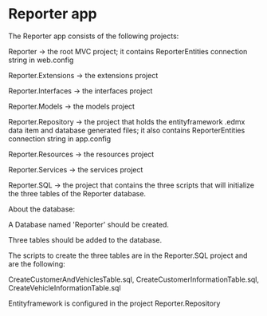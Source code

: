 # Reporter app

The Reporter app consists of the following projects:

Reporter -> the root MVC project; it contains ReporterEntities connection string in web.config

Reporter.Extensions -> the extensions project

Reporter.Interfaces -> the interfaces project

Reporter.Models -> the models project

Reporter.Repository -> the project that holds the entityframework .edmx data item and database generated files; it also contains ReporterEntities connection string in app.config

Reporter.Resources -> the resources project

Reporter.Services -> the services project

Reporter.SQL -> the project that contains the three scripts that will initialize the three tables of the Reporter database.

About the database:

A Database named 'Reporter' should be created.

Three tables should be added to the database. 

The scripts to create the three tables are in the Reporter.SQL project and are the following:

CreateCustomerAndVehiclesTable.sql, CreateCustomerInformationTable.sql, CreateVehicleInformationTable.sql

Entityframework is configured in the project Reporter.Repository

